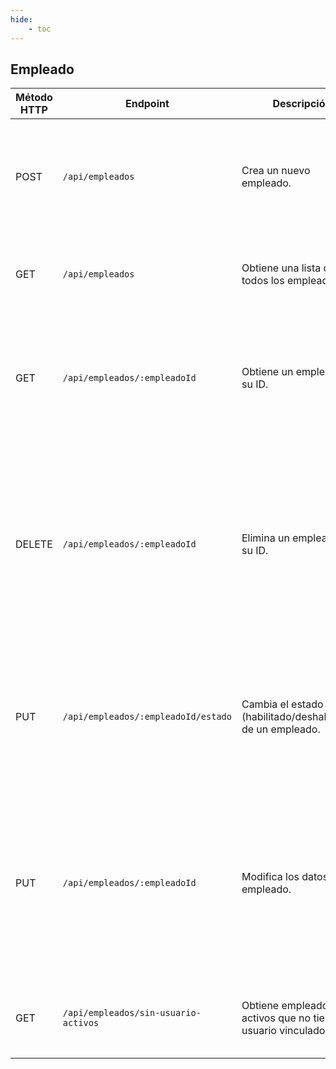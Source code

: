 ```yaml
---
hide:
    - toc
---
```

## Empleado

| Método HTTP | Endpoint                             | Descripción                                                   | Parámetros (Body/Query/Path)                                                                                             | Respuesta Exitosa                                | Respuesta de Error                                                                                                                                             | Token de Login   |
| ----------- | ------------------------------------ | ------------------------------------------------------------- | ------------------------------------------------------------------------------------------------------------------------ | ------------------------------------------------ | -------------------------------------------------------------------------------------------------------------------------------------------------------------- | ---------------- |
| POST        | `/api/empleados`                     | Crea un nuevo empleado.                                       | **Body:** `nombre`, `cedula`, `rol`, `fechaEntrada`, `fechaSalida`, `direccion`                                          | 201 Created: Empleado creado.                    | 400 Bad Request: Validaciones fallidas. <br>500 Internal Server Error: Error al crear el empleado.                                                             | Requerido        |
| GET         | `/api/empleados`                     | Obtiene una lista de todos los empleados.                     | \-                                                                                                                       | 200 OK: Lista de empleados.                      | 500 Internal Server Error: Error al obtener los empleados.                                                                                                     | No Requerido     |
| GET         | `/api/empleados/:empleadoId`         | Obtiene un empleado por su ID.                                | **Path:** `empleadoId`                                                                                                   | 200 OK: Empleado encontrado.                     | 400 Not Found: Empleado no encontrado. <br>500 Internal Server Error: Error al obtener el empleado.                                                            | Requerido        |
| DELETE      | `/api/empleados/:empleadoId`         | Elimina un empleado por su ID.                                | **Path:** `empleadoId`                                                                                                   | 200 OK: Empleado eliminado exitosamente.         | 400 Not Found: Empleado no encontrado. <br>400 Bad Request: Empleado tiene un usuario vinculado. <br>500 Internal Server Error: Error al eliminar el empleado. | Requerido(Admin) |
| PUT         | `/api/empleados/:empleadoId/estado`  | Cambia el estado (habilitado/deshabilitado) de un empleado.   | **Path:** `empleadoId` <br>**Body:** `fechaSalida`                                                                       | `202 Accepted`: Estado del empleado actualizado. | 400 Bad Request: Validaciones fallidas. <br>500 Internal Server Error: Error al cambiar el estado del empleado.                                                | Requerido        |
| PUT         | `/api/empleados/:empleadoId`         | Modifica los datos de un empleado.                            | **Path:** `empleadoId` <br>**Body:** `nombre`, `cedula`, `rol`, `habilitado`, `fechaEntrada`, `fechaSalida`, `direccion` | 200 OK: Empleado modificado exitosamente.        | 400 Not Found: Empleado no encontrado. <br>400 Bad Request: Validaciones fallidas. <br>500 Internal Server Error: Error al modificar el empleado.              | Requerido        |
| GET         | `/api/empleados/sin-usuario-activos` | Obtiene empleados activos que no tienen un usuario vinculado. | \-                                                                                                                       | 200 OK: Lista de empleados activos sin usuario.  | 500 Internal Server Error: Error al obtener los empleados.                                                                                                     | No Requerido     |
